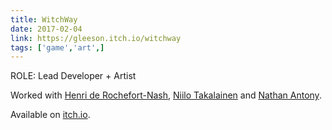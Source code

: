 ```yaml
---
title: WitchWay
date: 2017-02-04
link: https://gleeson.itch.io/witchway
tags: ['game','art',]
---
```


ROLE: Lead Developer + Artist

Worked with [Henri de Rochefort-Nash](https://twitter.com/PixHammer), [Niilo Takalainen](https://twitter.com/nilkki1) and [Nathan Antony](https://twitter.com/derriskharlan).

Available on [itch.io]({{link|safe}}).
